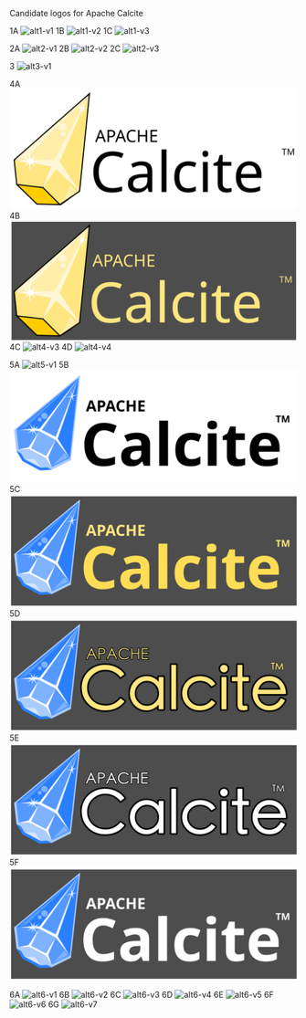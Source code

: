 Candidate logos for Apache Calcite

1A
![alt1-v1](logo-alt1-v1.svg)
1B
![alt1-v2](logo-alt1-v2.svg)
1C
![alt1-v3](logo-alt1-v3.svg)

2A
![alt2-v1](logo-alt2-v1.svg)
2B
![alt2-v2](logo-alt2-v2.svg)
2C
![alt2-v3](logo-alt2-v3.svg)

3
![alt3-v1](logo-alt3-v1.svg)

4A
![alt4-v1](logo-alt4-v1.svg)
4B
![alt4-v2](logo-alt4-v2.svg)
4C
![alt4-v3](logo-alt4-v3.svg)
4D
![alt4-v4](logo-alt4-v4.svg)

5A
![alt5-v1](logo-alt5-v1.svg)
5B
![alt5-v2](logo-alt5-v2.svg)
5C
![alt5-v3](logo-alt5-v3.svg)
5D
![alt5-v4](logo-alt5-v4.svg)
5E
![alt5-v5](logo-alt5-v5.svg)
5F
![alt5-v6](logo-alt5-v6.svg)

6A
![alt6-v1](logo-alt6-v1.svg)
6B
![alt6-v2](logo-alt6-v2.svg)
6C
![alt6-v3](logo-alt6-v3.svg)
6D
![alt6-v4](logo-alt6-v4.svg)
6E
![alt6-v5](logo-alt6-v5.svg)
6F
![alt6-v6](logo-alt6-v6.svg)
6G
![alt6-v7](logo-alt6-v7.svg)
